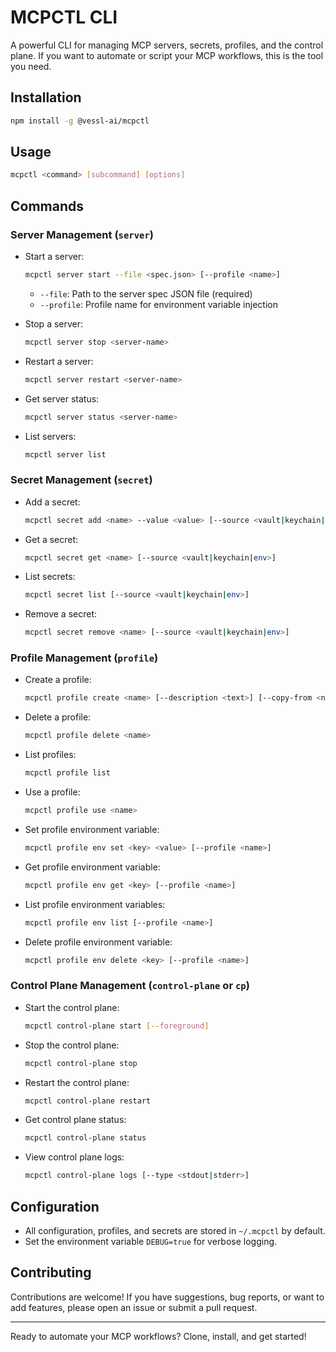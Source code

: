 # MCPCTL CLI

A powerful CLI for managing MCP servers, secrets, profiles, and the control plane.
If you want to automate or script your MCP workflows, this is the tool you need.

## Installation

```bash
npm install -g @vessl-ai/mcpctl
```

## Usage

```bash
mcpctl <command> [subcommand] [options]
```

## Commands

### Server Management (`server`)

- Start a server:

  ```bash
  mcpctl server start --file <spec.json> [--profile <name>]
  ```

  - `--file`: Path to the server spec JSON file (required)
  - `--profile`: Profile name for environment variable injection

- Stop a server:

  ```bash
  mcpctl server stop <server-name>
  ```

- Restart a server:

  ```bash
  mcpctl server restart <server-name>
  ```

- Get server status:

  ```bash
  mcpctl server status <server-name>
  ```

- List servers:
  ```bash
  mcpctl server list
  ```

### Secret Management (`secret`)

- Add a secret:

  ```bash
  mcpctl secret add <name> --value <value> [--source <vault|keychain|env>]
  ```

- Get a secret:

  ```bash
  mcpctl secret get <name> [--source <vault|keychain|env>]
  ```

- List secrets:

  ```bash
  mcpctl secret list [--source <vault|keychain|env>]
  ```

- Remove a secret:
  ```bash
  mcpctl secret remove <name> [--source <vault|keychain|env>]
  ```

### Profile Management (`profile`)

- Create a profile:

  ```bash
  mcpctl profile create <name> [--description <text>] [--copy-from <name>]
  ```

- Delete a profile:

  ```bash
  mcpctl profile delete <name>
  ```

- List profiles:

  ```bash
  mcpctl profile list
  ```

- Use a profile:

  ```bash
  mcpctl profile use <name>
  ```

- Set profile environment variable:

  ```bash
  mcpctl profile env set <key> <value> [--profile <name>]
  ```

- Get profile environment variable:

  ```bash
  mcpctl profile env get <key> [--profile <name>]
  ```

- List profile environment variables:

  ```bash
  mcpctl profile env list [--profile <name>]
  ```

- Delete profile environment variable:
  ```bash
  mcpctl profile env delete <key> [--profile <name>]
  ```

### Control Plane Management (`control-plane` or `cp`)

- Start the control plane:

  ```bash
  mcpctl control-plane start [--foreground]
  ```

- Stop the control plane:

  ```bash
  mcpctl control-plane stop
  ```

- Restart the control plane:

  ```bash
  mcpctl control-plane restart
  ```

- Get control plane status:

  ```bash
  mcpctl control-plane status
  ```

- View control plane logs:
  ```bash
  mcpctl control-plane logs [--type <stdout|stderr>]
  ```

## Configuration

- All configuration, profiles, and secrets are stored in `~/.mcpctl` by default.
- Set the environment variable `DEBUG=true` for verbose logging.

## Contributing

Contributions are welcome!
If you have suggestions, bug reports, or want to add features, please open an issue or submit a pull request.

---

Ready to automate your MCP workflows?
Clone, install, and get started!
